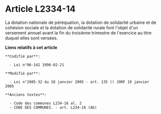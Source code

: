 # Article L2334-14

La dotation nationale de péréquation, la dotation de solidarité urbaine et de cohésion sociale et la dotation de solidarité
rurale font l'objet d'un versement annuel avant la fin du troisième trimestre de l'exercice au titre duquel elles sont
versées.

**Liens relatifs à cet article**

	**Codifié par**:

	  - Loi n°96-142 1996-02-21

	**Modifié par**:

	  - Loi n°2005-32 du 18 janvier 2005 - art. 135 () JORF 19 janvier 2005

	**Anciens textes**:

	  - Code des communes L234-16 al. 2
	  - CODE DES COMMUNES. - art. L234-16 (Ab)

